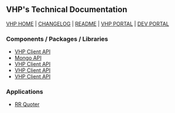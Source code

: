 VHP's Technical Documentation
-----------------------------

[VHP HOME] | [CHANGELOG] | [README] | [VHP PORTAL] | [DEV PORTAL]


### Components / Packages / Libraries
- [VHP Client API](./vhp-api)
- [Mongo API](./vhp-mongoapi)
- [VHP Client API](./vhp-api)
- [VHP Client API](./vhp-api)
- [VHP Client API](./vhp-api)



### Applications
- [RR Quoter](./VAD-RRQuoter)



[VHP HOME]: http://vhp1946.github.io
[CHANGELOG]: CHANGELOG.md
[README]: README.md
[VHP PORTAL]: https://vhpportal.com/
[DEV PORTAL]: http://dev.vhpportal.com/